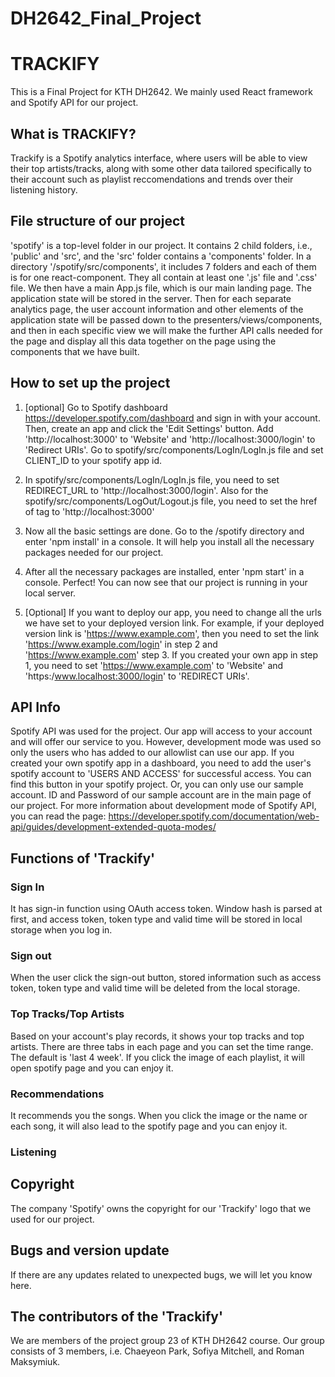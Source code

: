 # DH2642_Final_Project

# TRACKIFY

This is a Final Project for KTH DH2642. We mainly used React framework and Spotify API for our project.

## What is TRACKIFY?

Trackify is a Spotify analytics interface, where users will be able to view their top artists/tracks, along with some other data tailored specifically to their account such as playlist reccomendations and trends over their listening history. 

## File structure of our project

 'spotify' is a top-level folder in our project. It contains 2 child folders, i.e., 'public' and 'src', and the 'src' folder contains a 'components' folder. 
 In a directory '/spotify/src/components', it includes 7 folders and each of them is for one react-component. They all contain at least one '.js' file and '.css' file.
We then have a main App.js file, which is our main landing page. The application state will be stored in the server. Then for each separate analytics page, the user account information and other elements of the application state will be passed down to the presenters/views/components, and then in each specific view we will make the further API calls needed for the page and display all this data together on the page using the components that we have built.

## How to set up the project

1. [optional] Go to Spotify dashboard https://developer.spotify.com/dashboard and sign in with your account. Then, create an app and click the 'Edit Settings' button. Add 'http://localhost:3000' to 'Website' and 'http://localhost:3000/login' to 'Redirect URIs'. Go to spotify/src/components/LogIn/LogIn.js file and set CLIENT_ID to your spotify app id.  

2. In spotify/src/components/LogIn/LogIn.js file, you need to set REDIRECT_URL to 'http://localhost:3000/login'. Also for the spotify/src/components/LogOut/Logout.js file, you need to set the href of <a> tag to 'http://localhost:3000' 

3. Now all the basic settings are done. Go to the /spotify directory and enter 'npm install' in a console. It will help you install all the necessary packages needed for our project.

4. After all the necessary packages are installed, enter 'npm start' in a console. Perfect! You can now see that our project is running in your local server.
 
5. [Optional] If you want to deploy our app, you need to change all the urls we have set to your deployed version link. For example, if your deployed version link is 'https://www.example.com', then you need to set the link 'https://www.example.com/login' in step 2 and 'https://www.example.com' step 3. If you created your own app in step 1, you need to set 'https://www.example.com' to 'Website' and 'https:/www.localhost:3000/login' to 'REDIRECT URIs'. 

## API Info

 Spotify API was used for the project. Our app will access to your account and will offer our service to you. However, development mode was used so only the users who has added to our allowlist can use our app. If you created your own spotify app in a dashboard, you need to add the user's spotify account to 'USERS AND ACCESS' for successful access. You can find this button in your spotify project. Or, you can only use our sample account. ID and Password of our sample account are in the main page of our project.
 For more information about development mode of Spotify API, you can read the page: https://developer.spotify.com/documentation/web-api/guides/development-extended-quota-modes/ 

## Functions of 'Trackify'

 ### Sign In
 It has sign-in function using OAuth access token. Window hash is parsed at first, and access token, token type and valid time will be stored in local storage when you log in.  

 ### Sign out
 When the user click the sign-out button, stored information such as access token, token type and valid time will be deleted from the local storage.

### Top Tracks/Top Artists
 Based on your account's play records, it shows your top tracks and top artists. There are three tabs in each page and you can set the time range. The default is 'last 4 week'. If you click the image of each playlist, it will open spotify page and you can enjoy it.

### Recommendations 
 It recommends you the songs. When you click the image or the name or each song, it will also lead to the spotify page and you can enjoy it.

### Listening


## Copyright

 The company 'Spotify' owns the copyright for our 'Trackify' logo that we used for our project. 

## Bugs and version update

If there are any updates related to unexpected bugs, we will let you know here.

## The contributors of the 'Trackify'

We are members of the project group 23 of KTH DH2642 course. Our group consists of 3 members, i.e. Chaeyeon Park, Sofiya Mitchell, and Roman Maksymiuk.